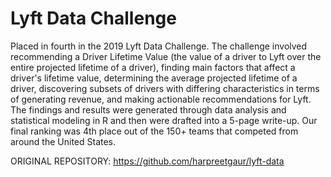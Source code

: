 # Lyft Data Challenge
 Placed in fourth in the 2019 Lyft Data Challenge. The challenge involved
 recommending a Driver Lifetime Value (the value of a driver to Lyft
 over the entire projected lifetime of a driver), finding main factors 
 that affect a driver's lifetime value, determining the average projected
 lifetime of a driver, discovering subsets of drivers with differing
 characteristics in terms of generating revenue, and making actionable
 recommendations for Lyft. The findings and results were generated through
 data analysis and statistical modeling in R and then were drafted into a 
 5-page write-up. Our final ranking was 4th place out of the 150+ teams that 
 competed from around the United States.

 ORIGINAL REPOSITORY: https://github.com/harpreetgaur/lyft-data 
